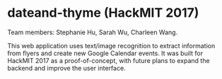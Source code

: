 # dateand-thyme (HackMIT 2017)
Team members: Stephanie Hu, Sarah Wu, Charleen Wang. 

This web application uses text/image recognition to extract information from flyers and create new Google Calendar events. It was built for HackMIT 2017 as a proof-of-concept, with future plans to expand the backend and improve the user interface. 
